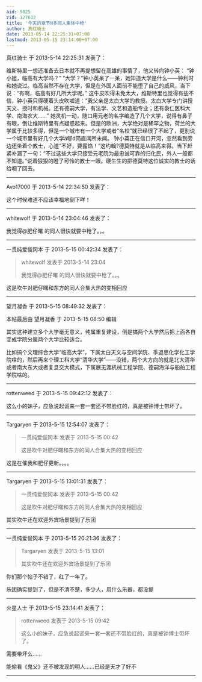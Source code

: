 ```yaml
---
aid: 9025
zid: 127612
title: '今天的章节N多同人集体中枪'
author: 真红骑士
date: 2013-05-14 22:25:31+07:00
lastmod: 2013-05-15 23:14:00+07:00
---
```


真红骑士 于 2013-5-14 22:25:31 发表了：

维斯特里一想还准备去日本就不再提想留在高雄的事情了，他又转向钟小英： “钟小姐，临高有大学吗？” “大学？”钟小英呆了一呆，她知道大学是什么——钟利时和她说过。临高当然不存在大学，但是在外国人面前不能堕了自己的威风，当下说：“有啊，临高有好几所大学呢。” 这牛皮吹得未免太大，维斯特里也觉得有些不信，钟小英只得硬着头皮吹嘘道：“我父亲是太白大学的教授。太白大学专门讲授天文、授时和机械。还有德嗣大学，有法学、文艺和造船专业；还有袅仁医科大学、南海农大……” 她灵机一动，随口用元老的名字编造了几个大学，说得有鼻子有眼，倒让维斯特里有点疑惑起来。但是的欧洲，大学绝对是稀罕之物，荷兰的大学属于比较多得，但是一个城市有一个大学或者“名校”就已经很了不起了，更别说一个城市里有好几个大学á郇d简直闻所未闻。 钟小英正在信口开河，忽然看到旁边还坐着个教士，心道“不好，要露馅！”这约翰?德莫特就是从临高来得。当下赶紧补漏了一句：“不过这些大学只接受元老院为最忠诚可靠的归化民，外人一般都不知道。”说着狠狠的瞪了可怜的教士一眼。硬生生的把德莫特这位诚实的教士的话给咽了回去。

---------

Avo17000 于 2013-5-14 22:34:50 发表了：

这个时候难道不应该幸福地倒下咩！

---------

whitewolf 于 2013-5-14 23:04:46 发表了：

我觉得@肥仔曙 的同人很快就要中枪了。。。

---------

一贯纯爱俊冈本 于 2013-5-15 00:42:34 发表了：

> whitewolf 发表于 2013-5-14 23:04
> 
> 我觉得@肥仔曙 的同人很快就要中枪了。。。



这是吹牛对肥仔曙和东方的同人合集大热的变相回应

---------

望月凝香 于 2013-5-15 08:49:32 发表了：

本帖最后由 望月凝香 于 2013-5-15 08:50 编辑 

其实这种建立多个大学毫无意义，纯属重复建设，倒是搞两个大学然后把上面各自变成学院分属两个大学比较适合。

比如搞个文理综合大学“临高大学”，下属太白天文与空间学院、季退思化学化工学院啥的，然后再来个理工科大学“清华大学”——没错，两个大方向的就是北大清华或者南大东大或者复旦交大模式，下属展无涯机械工程学院、德嗣海洋与船舶工程学院啥的。

---------

rottenweed 于 2013-5-15 09:42:12 发表了：

这么小的妹子，应急说起谎来一套一套还不带脸红的，真是被钟博士带坏了。

---------

Targaryen 于 2013-5-15 12:54:07 发表了：

> 一贯纯爱俊冈本 发表于 2013-5-15 00:42
> 
> 这是吹牛对肥仔曙和东方的同人合集大热的变相回应



这是在催我和肥仔更新。。。。

---------

Targaryen 于 2013-5-15 13:01:31 发表了：

> 一贯纯爱俊冈本 发表于 2013-5-15 00:42
> 
> 这是吹牛对肥仔曙和东方的同人合集大热的变相回应



其实吹牛还在欢迎外宾场景提到了乐团

---------

一贯纯爱俊冈本 于 2013-5-15 20:21:36 发表了：

> Targaryen 发表于 2013-5-15 13:01
> 
> 其实吹牛还在欢迎外宾场景提到了乐团



你们那个帖子不错了，红了一年了。

乐团确实提到了，但是不清不楚，多少人，用什么乐器，都没提

---------

火星人士 于 2013-5-15 23:14:41 发表了：

> rottenweed 发表于 2013-5-15 09:42
> 
> 这么小的妹子，应急说起谎来一套一套还不带脸红的，真是被钟博士带坏了。



需要带坏么……

能偷看《鬼父》还不被发现的明人……已经是天才了好不

---------

